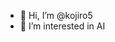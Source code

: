 - 👋 Hi, I’m @kojiro5
- 👀 I’m interested in AI


<!---
kojiro5/kojiro5 is a ✨ special ✨ repository because its `README.md` (this file) appears on your GitHub profile.
You can click the Preview link to take a look at your changes.
--->
